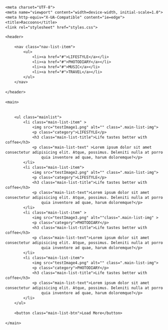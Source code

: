 <!DOCTYPE html>

<html lang="en">

<head>

    <meta charset="UTF-8">
    <meta name="viewport" content="width=device-width, initial-scale=1.0">
    <meta http-equiv="X-UA-Compatible" content="ie=edge">
    <title>Raccoons</title>
    <link rel="stylesheet" href="styles.css">

</head>

<body>

    <header>

        <nav class="nav-list-item">
            <ul>
                <li><a href="#">LIFESTYLE</a></li>
                <li><a href="#">PHOTODIARY</a></li>
                <li><a href="#">MUSIC</a></li>
                <li><a href="#">TRAVEL</a></li>
            </ul>
        </nav>

    </header>

    <main>


        <ul class="mainlist">
            <li class="main-list-item" >
                <img src="testImage1.png" alt="" class=".main-list-img">
                <p class="category">LIFESTYLE</p>
                <h3 class="main-list-title">Life tastes better with coffee</h3>
                <p class="main-list-text" >Lorem ipsum dolor sit amet consectetur adipisicing elit. Atque, possimus. Deleniti nulla at porro
                    quia inventore ad quae, harum doloremque?</p>
            </li>
            <li class="main-list-item">
                <img src="testImage2.png" alt="" class=".main-list-img">
                <p class="category">LIFESTYLE</p>
                <h3 class="main-list-title">Life tastes better with coffee</h3>
                <p class="main-list-text">Lorem ipsum dolor sit amet consectetur adipisicing elit. Atque, possimus. Deleniti nulla at porro
                    quia inventore ad quae, harum doloremque?</p>
            </li>
            <li class="main-list-item" >
                <img src="testImage3.png" alt=""class=".main-list-img" >
                <p class="category">PHOTODIARY</p>
                <h3 class="main-list-title">Life tastes better with coffee</h3>
                <p class="main-list-text">Lorem ipsum dolor sit amet consectetur adipisicing elit. Atque, possimus. Deleniti nulla at porro
                    quia inventore ad quae, harum doloremque?</p>
            </li>
            <li class="main-list-item">
                <img src="testImage4.png" alt="" class=".main-list-img">
                <p class="category">PHOTODIARY</p>
                <h3 class="main-list-title">Life tastes better with coffee</h3>
                <p class="main-list-text">Lorem ipsum dolor sit amet consectetur adipisicing elit. Atque, possimus. Deleniti nulla at porro
                    quia inventore ad quae, harum doloremque?</p>
            </li>
        </ul>
        
        <button class="main-list-btn">Load More</button>

    </main>



</body>

